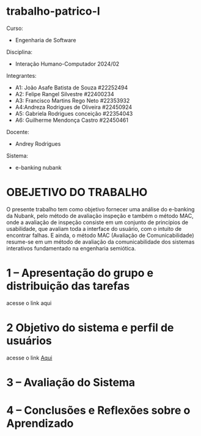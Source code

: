# trabalho-patrico-I
Curso: 
* Engenharia de Software

Disciplina: 
* Interação Humano-Computador 2024/02

Integrantes:
* A1: João Asafe Batista de Souza #22252494
* A2: Felipe Rangel Silvestre #22400234
* A3: Francisco Martins Rego Neto #22353932
* A4:Andreza Rodrigues de Oliveira #22450924
* A5: Gabriela Rodrigues conceição #22354043
* A6: Guilherme Mendonça Castro #22450461

Docente: 
* Andrey Rodrigues

Sistema:
* e-banking nubank

# OBEJETIVO DO TRABALHO
O presente trabalho tem como objetivo fornecer uma análise do e-banking da Nubank, pelo método de avaliação inspeção e também o método MAC, onde a avaliação de inspeção consiste em um conjunto de princípios de usabilidade, que avaliam toda a interface do usuário, com o intuito de encontrar falhas. E ainda, o método MAC (Avaliação de Comunicabilidade) resume-se em um método de avaliação da comunicabilidade dos sistemas interativos fundamentado na engenharia semiótica. 

# 1 – Apresentação do grupo e distribuição das tarefas
acesse o link aqui

# 2 Objetivo do sistema e perfil de usuários
acesse o link [Aqui](https://github.com/FelpsRanger/trabalho-patrico-I/tree/main/docs/1%20-%20Apresenta%C3%A7%C3%A3o%20do%20grupo%20e%20distribui%C3%A7%C3%A3o%20das%20tarefas)


# 3 – Avaliação do Sistema

# 4 – Conclusões e Reflexões sobre o Aprendizado
